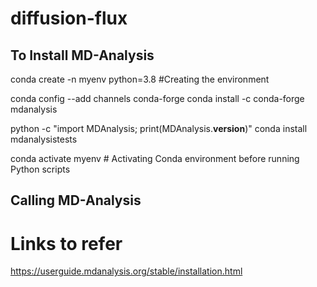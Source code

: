 # diffusion-flux

## To Install MD-Analysis 

conda create -n myenv python=3.8  #Creating the environment

conda config --add channels conda-forge
conda install -c conda-forge mdanalysis

python -c "import MDAnalysis; print(MDAnalysis.__version__)"
conda install mdanalysistests 

conda activate myenv  # Activating Conda environment before running Python scripts

## Calling MD-Analysis

# Links to refer 
https://userguide.mdanalysis.org/stable/installation.html

